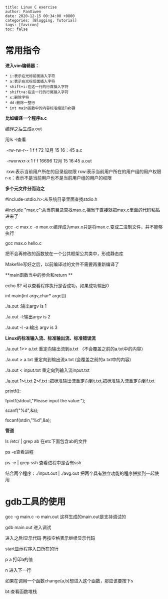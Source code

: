 

```
title: Linux C exercise
author: FanXiwen
date: 2020-12-15 00:34:00 +0800
categories: [Blogging, Tutorial]
tags: [favicon]
toc: false
```



# 常用指令

**进入vim编辑器：**

    * i:表示在光标前面插入字符
    * a:表示在光标后面插入字符
    * shift+i:在这一行的行首插入字符
    * shift+a:在这一行的行尾插入字符
    * x:删除字符
    * dd:删除一整行
    * int main函数中的内容标准缩进Tab键



**比如编译一个程序a.c**

   编译之后生成a.out

   用ls -l查看

​     -rw-rw-r--   1 f f 72        12月 15 16：45  a.c

​    -rwxrwxr-x 1  f f 16696  12月 15 16:45  a.out

​    rxw:表示当前用户所在的目录组权限   rxw:表示当前用户所在的用户组的用户权限   r-x：表示不是当前用户也不是当前用户组的用户的权限



**多个元文件分而治之**

#include<stdio.h>:从系统目录里面查找stdio.h

#include "max.c":从当前目录查找max.c,相当于直接就把max.c里面的代码粘贴进来了

gcc -c max.c -o max.o:编译成为max.o只是将max.c.变成二进制文件，并不能够执行

gcc max.o hello.c 

把不会再修改的函数放在一个公共框架公共类中，形成静态库

Makefile写好之后，以前编译过的文件不需要再重新编译了



**main函数当中的参合和return **

echo $?  可以查看程序执行是否成功，如果成功输出0

int main(int argv,char* argc[])

   ./a.out :输出argv is 1

  ./a.out -l:输出argv is 2

 ./a.out -l -a:输出 argv is 3



**Linux的标准输入流、标准输出流、标准错误流**

./a.out  1>> a.txt   重定向输出流到a.txt （不会覆盖之前的a.txt中的内容）

./a.out > a.txt   重定向到输出流a.txt (会覆盖之前的a.txt中的内容)

./a.out < input.txt  重定向到输入流input.txt

./a.out 1>t.txt 2>f.txt  :把标准输出流重定向到t.txt,把标准输入流重定向到f.txt

printf():

   fpintf(stdout,"Please input the value:");

scanf("%d",&a);

   fscanf(stdin,"%d",&a);





**管道**

ls  /etc/ | grep  ab   在etc下面包含ab的文件

ps -e查看进程

ps -e | grep ssh  查看进程中是否有ssh

结合两个程序：./input.out | ./avg.out  把两个具有独立功能的程序拼接到一起使用



# gdb工具的使用

gcc -g main.c -o main.out  这样生成的main.out是支持调试的

gdb main.out  进入调试

进入之后l显示代码  再按空格表示继续显示代码

start显示程序入口所在的行

p a  打印a的值

n 进入下一行

如果在调用一个函数change(a,b)想进入这个函数，那应该要按下s

bt:查看函数堆栈


